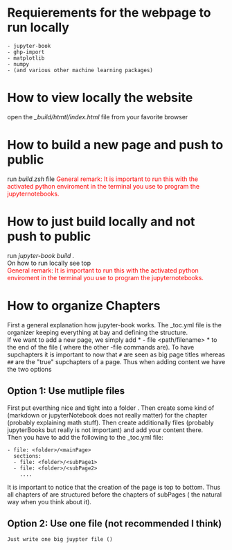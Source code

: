# Requierements for the webpage to run locally
    - jupyter-book
    - ghp-import
    - matplotlib
    - numpy
    - (and various other machine learning packages)
# How to view locally the website
open the *_build/htmtl/index.html* file from your favorite browser 
# How to build a new page and push to public
run *build.zsh* file
<span style="color: red">
General remark: It is important to run this with the activated python enviroment in the terminal you use to program the jupyternotebooks.</span>
# How to just build locally and not push to public
run *jupyter-book build .* \
On how to run locally see top \
<span style="color: red">
General remark: It is important to run this with the activated python enviroment in the terminal you use to program the jupyternotebooks.</span>
# How to organize Chapters
First a general explanation how jupyter-book works. The _toc.yml file is the organizer keeping everything at bay and defining the structure.\
 If we want to add a new page, we simply add * - file <path/filename> * to the end of the file ( where the other -file commands are). To have supchapters it is important to now that ```#``` are seen as big page titles whereas ```##``` are the "true" supchapters of a page. 
 Thus when adding content we have the two options
## Option 1: Use mutliple files
First put everthing nice and tight into a folder *<folder>*. Then create some kind of <mainPage> (markdown or jupyterNotebook does not really matter) for the chapter (probably explaining math stuff). Then create additionally files (probably jupyterBooks but really is not important) and add your content there.\
Then you have to add the following to the _toc.yml file:
```
- file: <folder>/<mainPage>
  sections:
  - file: <folder>/<subPage1>
  - file: <folder>/<subPage2>
    ....
```
It is important to notice that the creation of the page is top to bottom.
Thus all chapters of <mainPage> are structured before the chapters of subPages ( the natural way when you think about it).
## Option 2: Use one file (not recommended I think)
    Just write one big juypter file ()


